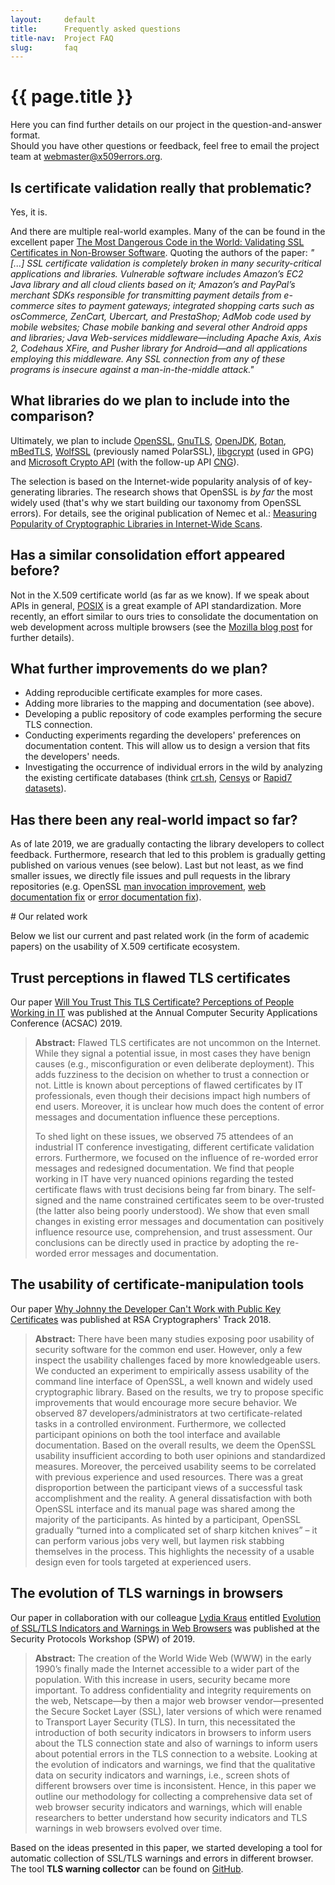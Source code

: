 ```yaml
---
layout:     default
title:      Frequently asked questions
title-nav:  Project FAQ
slug:       faq
---
```

<div class="section"><div class="container" markdown="1">
<h1 id="faq">{{ page.title }}</h1>

Here you can find further details on our project in the question-and-answer format.  
Should you have other questions or feedback, feel free to email the project team at [webmaster@x509errors.org](mailto:webmaster@x509errors.org).

## Is certificate validation really that problematic?

Yes, it is.

And there are multiple real-world examples. Many of the can be found in the excellent paper [The Most Dangerous Code in the World: Validating SSL Certificates in Non-Browser Software](http://www.cs.utexas.edu/~shmat/shmat_ccs12.pdf). Quoting the authors of the paper: _"[...] SSL certificate validation is completely broken in many security-critical applications and libraries. Vulnerable software includes Amazon’s EC2 Java library and all cloud clients based on it; Amazon’s and PayPal’s merchant SDKs responsible for transmitting payment details from e-commerce sites to payment gateways; integrated shopping carts such as osCommerce, ZenCart, Ubercart, and PrestaShop; AdMob code used by mobile websites; Chase mobile banking and several other Android apps and libraries; Java Web-services middleware—including Apache Axis, Axis 2, Codehaus XFire, and Pusher library for Android—and all applications employing this middleware. Any SSL connection from any of these programs is insecure against a man-in-the-middle attack."_

## What libraries do we plan to include into the comparison?

Ultimately, we plan to include [OpenSSL](https://www.openssl.org/), [GnuTLS](https://www.gnutls.org/), [OpenJDK](https://openjdk.java.net/), [Botan](https://botan.randombit.net/), [mBedTLS](https://tls.mbed.org/), [WolfSSL](https://www.wolfssl.com/) (previously named PolarSSL), [libgcrypt](https://www.gnupg.org/software/libgcrypt/index.html) (used in GPG) and [Microsoft Crypto API](https://docs.microsoft.com/en-us/windows/win32/seccrypto/cryptoapi-system-architecture) (with the follow-up API [CNG](https://docs.microsoft.com/en-us/windows/win32/seccng/cng-portal)).

The selection is based on the Internet-wide popularity analysis of of key-generating libraries. The research shows that OpenSSL is _by far_ the most widely used (that's why we start building our taxonomy from OpenSSL errors). For details, see the original publication of Nemec et al.:  [Measuring Popularity of Cryptographic Libraries in Internet-Wide Scans](https://crocs.fi.muni.cz/public/papers/acsac2017).

## Has a similar consolidation effort appeared before?

Not in the X.509 certificate world (as far as we know). If we speak about APIs in general, [POSIX](https://en.wikipedia.org/wiki/POSIX) is a great example of API standardization. More recently, an effort similar to ours tries to consolidate the documentation on web development across multiple browsers (see the [Mozilla blog post](https://blog.mozilla.org/blog/2017/10/18/mozilla-brings-microsoft-google-w3c-samsung-together-create-cross-browser-documentation-mdn/) for further details).

## What further improvements do we plan?

* Adding reproducible certificate examples for more cases.
* Adding more libraries to the mapping and documentation (see above).
* Developing a public repository of code examples performing the secure TLS connection.
* Conducting experiments regarding the developers' preferences on documentation content. This will allow us to design a version that fits the developers' needs.
* Investigating the occurrence of individual errors in the wild by analyzing the existing certificate databases (think [crt.sh](https://crt.sh/), [Censys](https://censys.io/) or [Rapid7 datasets](https://opendata.rapid7.com/)).

## Has there been any real-world impact so far?

As of late 2019, we are gradually contacting the library developers to collect feedback. Furthermore, research that led to this problem is gradually getting published on various venues (see below). Last but not least, as we find smaller issues, we directly file issues and pull requests in the library repositories (e.g. OpenSSL [man invocation improvement](https://github.com/openssl/openssl/issues/4548), [web documentation fix](https://github.com/openssl/web/issues/24#issuecomment-353961715) or [error documentation fix](https://github.com/openssl/openssl/pull/9529)).

</div></div>

<div class="section"><div class="container" markdown="1">
# Our related work

Below we list our current and past related work (in the form of academic papers) on the usability of X.509 certificate ecosystem.

## Trust perceptions in flawed TLS certificates

Our paper [Will You Trust This TLS Certificate? Perceptions of People Working in IT](https://crocs.fi.muni.cz/public/papers/acsac2019) was published at the Annual Computer Security Applications Conference (ACSAC) 2019.

> **Abstract:** Flawed TLS certificates are not uncommon on the Internet. While they signal a potential issue, in most cases they have benign causes (e.g., misconfiguration or even deliberate deployment). This adds fuzziness to the decision on whether to trust a connection or not. Little is known about perceptions of flawed certificates by IT professionals, even though their decisions impact high numbers of end users. Moreover, it is unclear how much does the content of error messages and documentation influence these perceptions.
>
> To shed light on these issues, we observed 75 attendees of an industrial IT conference investigating, different certificate validation errors. Furthermore, we focused on the influence of re-worded error messages and redesigned documentation. We find that people working in IT have very nuanced opinions regarding the tested certificate flaws with trust decisions being far from binary. The self-signed and the name constrained certificates seem to be over-trusted (the latter also being poorly understood). We show that even small changes in existing error messages and documentation can positively influence resource use, comprehension, and trust assessment. Our conclusions can be directly used in practice by adopting the re-worded error messages and documentation.

## The usability of certificate-manipulation tools

Our paper [Why Johnny the Developer Can't Work with Public Key Certificates](https://crocs.fi.muni.cz/public/papers/rsa2018) was published at RSA Cryptographers' Track 2018.

> **Abstract:** There have been many studies exposing poor usability of security software for the common end user. However, only a few inspect the usability challenges faced by more knowledgeable users. We conducted an experiment to empirically assess usability of the command line interface of OpenSSL, a well known and widely used cryptographic library. Based on the results, we try to propose specific improvements that would encourage more secure behavior. We observed 87 developers/administrators at two certificate-related tasks in a controlled environment. Furthermore, we collected participant opinions on both the tool interface and available documentation. Based on the overall results, we deem the OpenSSL usability insufficient according to both user opinions and standardized measures. Moreover, the perceived usability seems to be correlated with previous experience and used resources. There was a great disproportion between the participant views of a successful task accomplishment and the reality. A general dissatisfaction with both OpenSSL interface and its manual page was shared among the majority of the participants. As hinted by a participant, OpenSSL gradually “turned into a complicated set of sharp kitchen knives” – it can perform various jobs very well, but laymen risk stabbing themselves in the process. This highlights the necessity of a usable design even for tools targeted at experienced users.

## The evolution of TLS warnings in browsers

Our paper in collaboration with our colleague [Lydia Kraus](https://crocs.fi.muni.cz/people/lkraus) entitled [Evolution of SSL/TLS Indicators and Warnings in Web Browsers](https://crocs.fi.muni.cz/public/papers/spw2019) was published at the Security Protocols Workshop (SPW) of 2019.

> **Abstract:** The creation of the World Wide Web (WWW) in the early 1990’s finally made the Internet accessible to a wider part of the population. With this increase in users, security became more important. To address confidentiality and integrity requirements on the web, Netscape—by then a major web browser vendor—presented the Secure Socket Layer (SSL), later versions of which were renamed to Transport Layer Security (TLS). In turn, this necessitated the introduction of both security indicators in browsers to inform users about the TLS connection state and also of warnings to inform users about potential errors in the TLS connection to a website. Looking at the evolution of indicators and warnings, we find that the qualitative data on security indicators and warnings, i.e., screen shots of different browsers over time is inconsistent. Hence, in this paper we outline our methodology for collecting a comprehensive data set of web browser security indicators and warnings, which will enable researchers to better understand how security indicators and TLS warnings in web browsers evolved over time.

Based on the ideas presented in this paper, we started developing a tool for automatic collection of SSL/TLS warnings and errors in different browser. The tool **TLS warning collector** can be found on [GitHub](https://github.com/crocs-muni/tls-warning-collector).

</div></div>

